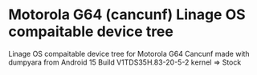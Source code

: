 # Motorola G64 (cancunf) Linage OS compaitable device tree
Linage OS compaitable device tree for Motorola G64 Cancunf made with dumpyara from Android 15 Build V1TDS35H.83-20-5-2
kernel => Stock
